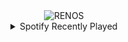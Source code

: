 <div align="center">
<picture>
    <source media="(prefers-color-scheme: dark)" srcset="https://i.ibb.co/B2y0G0J/output-gif.gif">
    <source media="(prefers-color-scheme: light)" srcset="https://i.ibb.co/B2y0G0J/output-gif.gif">
    <img alt="RENOS" src="https://i.ibb.co/B2y0G0J/output-gif.gif">
</picture>
<details>
<summary>Spotify Recently Played</summary>
<img src="https://spotify-recently-played-readme.vercel.app/api?user=31d6d6zerc5ct6kck32na2ozsqf4&unique=1&width=400" alt="Spotify" />
</details>
</div>

<!-- Image deletion URL: https://ibb.co/qYNTCT8/1dddf5d5602a0676607145dee6a3f499 -->